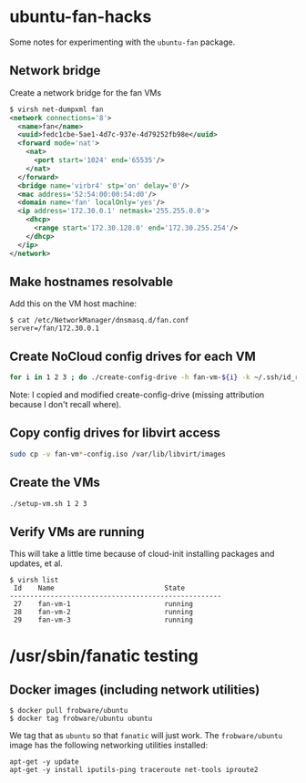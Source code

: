 # ubuntu-fan-hacks

Some notes for experimenting with the `ubuntu-fan` package.

## Network bridge

Create a network bridge for the fan VMs

```xml
$ virsh net-dumpxml fan
<network connections='8'>
  <name>fan</name>
  <uuid>fedc1cbe-5ae1-4d7c-937e-4d79252fb98e</uuid>
  <forward mode='nat'>
    <nat>
      <port start='1024' end='65535'/>
    </nat>
  </forward>
  <bridge name='virbr4' stp='on' delay='0'/>
  <mac address='52:54:00:00:54:d0'/>
  <domain name='fan' localOnly='yes'/>
  <ip address='172.30.0.1' netmask='255.255.0.0'>
    <dhcp>
      <range start='172.30.128.0' end='172.30.255.254'/>
    </dhcp>
  </ip>
</network>
```

## Make hostnames resolvable

Add this on the VM host machine:

```
$ cat /etc/NetworkManager/dnsmasq.d/fan.conf
server=/fan/172.30.0.1
```

## Create NoCloud config drives for each VM

```bash
for i in 1 2 3 ; do ./create-config-drive -h fan-vm-${i} -k ~/.ssh/id_rsa.pub -u ./user-data fan-vm-${i}-config.iso; done
```

Note: I copied and modified create-config-drive (missing attribution
because I don't recall where).

## Copy config drives for libvirt access

```bash
sudo cp -v fan-vm*-config.iso /var/lib/libvirt/images
```

## Create the VMs
```bash
./setup-vm.sh 1 2 3
```

## Verify VMs are running

This will take a little time because of cloud-init installing packages
and updates, et al.

```
$ virsh list
 Id    Name                           State
----------------------------------------------------
 27    fan-vm-1                       running
 28    fan-vm-2                       running
 29    fan-vm-3                       running
```

# /usr/sbin/fanatic testing

## Docker images (including network utilities)

```
$ docker pull frobware/ubuntu
$ docker tag frobware/ubuntu ubuntu
```

We tag that as `ubuntu` so that `fanatic` will just work. The
`frobware/ubuntu` image has the following networking utilities
installed:

```
apt-get -y update
apt-get -y install iputils-ping traceroute net-tools iproute2
```
